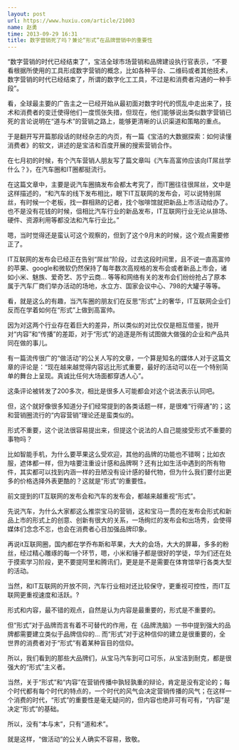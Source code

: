 ```yaml
---
layout: post
url: https://www.huxiu.com/article/21003
name: 赵勇
time: 2013-09-29 16:31
title: 数字营销死了吗？兼论“形式”在品牌营销中的重要性
---
```

“数字营销的时代已经结束了”，宝洁全球市场营销和品牌建设执行官表示，“不要看根据所使用的工具形成数字营销的概念，比如各种平台、二维码或者其他技术，数字营销的时代已经结束了，所谓的数字化工工具，不过是和消费者沟通的一种手段”。

看，全球最主要的广告主之一已经开始从最初面对数字时代的慌乱中走出来了，技术和消费者的变迁使得他们一度慌张失措，但现在，他们能够说出类似数字营销已死的言论说明在“道与术”的营销之路上，能够更清晰的认识渠道和策略的重点。

于是翻开写开篇那段话的财经杂志的内页，有一篇《宝洁的大数据探索：如何读懂消费者》的软文，讲述的是宝洁和百度开展的搜索营销合作。

在七月初的时候，有个汽车营销人朋友写了篇文章叫《汽车高富帅应该向IT屌丝学什么？》，在汽车圈和IT圈都挺流行。

在这篇文章中，主要是说汽车圈搞发布会都太考究了，而IT圈往往很屌丝，文中是这样描述的，“和汽车的线下发布相比，眼下IT互联网的发布会，可以说特别屌丝，有时候一个老板，找一群相熟的记者，找个咖啡馆就把新品上市活动给办了。也不是没有花钱的时候，伹相比汽车行业的新品发布，IT互联网行业无论从排场、硬件、资源利用等都没法和汽车行业比。”

嗯，当时觉得还是蛮认可这个观察的，但到了这个9月末的时候，这个观点需要修正了。

IT互联网的发布会已经正在告别“屌丝”阶段，过去这段时间里，且不说一直高富帅的苹果、google和微软仍然保持了每年数次高规格的发布会或者新品上市会，诸如小米、魅族、爱奇艺、苏宁云商… 等等和网络有关的发布会们纷纷抢占了原本属于汽车厂商们举办活动的场地，水立方、国家会议中心、798的大罐子等等。

看，就是这么的有趣，当汽车圈的朋友们在反思“形式”上的奢华，IT互联网企业们反而在学着如何在“形式”上做到高富帅。

因为对这两个行业存在着巨大的差异，所以类似的对比仅仅是相互借鉴，抛开对“内容”和“传播”的差距，对于“形式”的追逐是所有试图做大做强的企业和产品共同在做的事儿。

有一篇流传很广的“做活动”的公关人写的文章，一个算是知名的媒体人对于这篇文章的评论是：“现在越来越觉得内容远比形式重要，最好的活动可以在一个特别简单的舞台上呈现。真诚比任何大场面都穿透人心”。

这条评论被转发了200多次，相比是很多人可能都会对这个说法表示认同吧。

但，这个就好像很多知道分子们经常提到的各类话题一样，是很难“行得通”的；这和营销圈流行的“内容营销”理论还是蛮类似的。

形式不重要，这个说法很容易提出来，但提这个说法的人自己能接受形式不重要的事物吗？

比如智能手机，为什么要苹果这么受欢迎，其他的品牌的功能也不错啊；比如衣服，遮体都一样，但为啥要注重设计感和品牌啊？还有比如生活中遇到的所有物件，其实都可以找到内涵一样的丑陋没有设计感的替代物，但为什么我们要付出更多的价格选择外表更酷的？这就是“形式”的重要性。

前文提到的IT互联网的发布会和汽车的发布会，都越来越重视“形式”。

先说汽车，为什么大家都这么推崇宝马的营销，这和宝马一贯的在发布会形式和新品上市的形式上的创意、创新有很大的关系，一场绚烂的发布会和出场秀，会使得媒体们念念不忘，也会在消费者心目加强品牌印象。

再说it互联网圈，国内都在学乔布斯和苹果，大大的会场，大大的屏幕，多多的粉丝，经过精心雕琢的每一个环节，嗯，小米和锤子都是很好的学徒，华为们还在处于摸索学习阶段，更不要提阿里和腾讯们，更是是不是需要在体育馆举行各类大型的活动。

当然，和IT互联网的开放不同，汽车行业相对还比较保守，更重视可控性，而IT互联网更重视速度和活跃。?

形式和内容，最不错的观点，自然是认为内容是最重要的，形式是不重要的。

但“形式”对于品牌而言有着不可替代的作用，在《品牌洗脑》一书中提到强大的品牌都需要建立类似于品牌信仰的… 而“形式”对于这种信仰的建立是很重要的，全世界的消费者对于“形式”有着某种盲目的信仰。

所以，我们看到的那些大品牌们，从宝马汽车到可口可乐，从宝洁到耐克，都是很强大的“形式”主义者。

当然，关于“形式”和“内容”在营销传播中孰轻孰重的辩论，肯定是没有定论的；每个时代都有每个时代的特点的，一个时代的风气会决定营销传播的风气；在这样一个消费的时代，“形式”的重要性是毫无疑问的，但内容也绝非可有可有，“内容”是决定“形式”的基础。

所以，没有“本与末”，只有“道和术”。

就是这样，“做活动”的公关人确实不容易，致敬。

